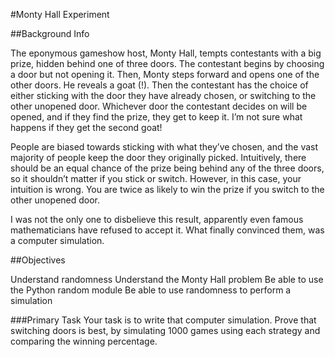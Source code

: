 #Monty Hall Experiment


##Background Info


The eponymous gameshow host, Monty Hall, tempts contestants with a big prize, hidden behind one of three doors. The contestant begins by choosing a door but not opening it. Then, Monty steps forward and opens one of the other doors. He reveals a goat (!). Then the contestant has the choice of either sticking with the door they have already chosen, or switching to the other unopened door. Whichever door the contestant decides on will be opened, and if they find the prize, they get to keep it. I’m not sure what happens if they get the second goat!


People are biased towards sticking with what they’ve chosen, and the vast majority of people keep the door they originally picked. Intuitively, there should be an equal chance of the prize being behind any of the three doors, so it shouldn’t matter if you stick or switch. However, in this case, your intuition is wrong. You are twice as likely to win the prize if you switch to the other unopened door.

I was not the only one to disbelieve this result, apparently even famous mathematicians have refused to accept it. What finally convinced them, was a computer simulation.


##Objectives

Understand randomness
Understand the Monty Hall problem
Be able to use the Python random module
Be able to use randomness to perform a simulation

###Primary Task
Your task is to write that computer simulation. Prove that switching doors is best, by simulating 1000 games using each strategy and comparing the winning percentage.
